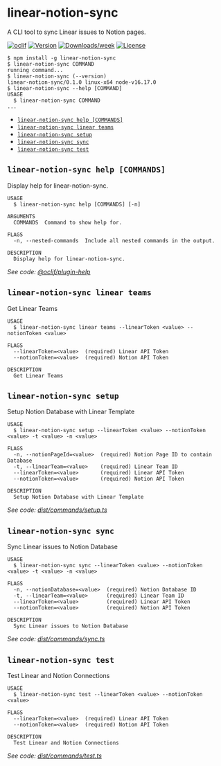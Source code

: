 linear-notion-sync
=================

A CLI tool to sync Linear issues to Notion pages.

[![oclif](https://img.shields.io/badge/cli-oclif-brightgreen.svg)](https://oclif.io)
[![Version](https://img.shields.io/npm/v/oclif-hello-world.svg)](https://npmjs.org/package/oclif-hello-world)
[![Downloads/week](https://img.shields.io/npm/dw/oclif-hello-world.svg)](https://npmjs.org/package/oclif-hello-world)
[![License](https://img.shields.io/npm/l/oclif-hello-world.svg)](https://github.com/oclif/hello-world/blob/main/package.json)

<!-- toc -->

<!-- tocstop -->

<!-- usage -->
```sh-session
$ npm install -g linear-notion-sync
$ linear-notion-sync COMMAND
running command...
$ linear-notion-sync (--version)
linear-notion-sync/0.1.0 linux-x64 node-v16.17.0
$ linear-notion-sync --help [COMMAND]
USAGE
  $ linear-notion-sync COMMAND
...
```
<!-- usagestop -->
<!-- commands -->
* [`linear-notion-sync help [COMMANDS]`](#linear-notion-sync-help-commands)
* [`linear-notion-sync linear teams`](#linear-notion-sync-linear-teams)
* [`linear-notion-sync setup`](#linear-notion-sync-setup)
* [`linear-notion-sync sync`](#linear-notion-sync-sync)
* [`linear-notion-sync test`](#linear-notion-sync-test)

## `linear-notion-sync help [COMMANDS]`

Display help for linear-notion-sync.

```
USAGE
  $ linear-notion-sync help [COMMANDS] [-n]

ARGUMENTS
  COMMANDS  Command to show help for.

FLAGS
  -n, --nested-commands  Include all nested commands in the output.

DESCRIPTION
  Display help for linear-notion-sync.
```

_See code: [@oclif/plugin-help](https://github.com/oclif/plugin-help/blob/v5.2.2/src/commands/help.ts)_

## `linear-notion-sync linear teams`

Get Linear Teams

```
USAGE
  $ linear-notion-sync linear teams --linearToken <value> --notionToken <value>

FLAGS
  --linearToken=<value>  (required) Linear API Token
  --notionToken=<value>  (required) Notion API Token

DESCRIPTION
  Get Linear Teams
```

## `linear-notion-sync setup`

Setup Notion Database with Linear Template

```
USAGE
  $ linear-notion-sync setup --linearToken <value> --notionToken <value> -t <value> -n <value>

FLAGS
  -n, --notionPageId=<value>  (required) Notion Page ID to contain Database
  -t, --linearTeam=<value>    (required) Linear Team ID
  --linearToken=<value>       (required) Linear API Token
  --notionToken=<value>       (required) Notion API Token

DESCRIPTION
  Setup Notion Database with Linear Template
```

_See code: [dist/commands/setup.ts](https://github.com/tylergets/linear-notion-sync/blob/v0.1.0/dist/commands/setup.ts)_

## `linear-notion-sync sync`

Sync Linear issues to Notion Database

```
USAGE
  $ linear-notion-sync sync --linearToken <value> --notionToken <value> -t <value> -n <value>

FLAGS
  -n, --notionDatabase=<value>  (required) Notion Database ID
  -t, --linearTeam=<value>      (required) Linear Team ID
  --linearToken=<value>         (required) Linear API Token
  --notionToken=<value>         (required) Notion API Token

DESCRIPTION
  Sync Linear issues to Notion Database
```

_See code: [dist/commands/sync.ts](https://github.com/tylergets/linear-notion-sync/blob/v0.1.0/dist/commands/sync.ts)_

## `linear-notion-sync test`

Test Linear and Notion Connections

```
USAGE
  $ linear-notion-sync test --linearToken <value> --notionToken <value>

FLAGS
  --linearToken=<value>  (required) Linear API Token
  --notionToken=<value>  (required) Notion API Token

DESCRIPTION
  Test Linear and Notion Connections
```

_See code: [dist/commands/test.ts](https://github.com/tylergets/linear-notion-sync/blob/v0.1.0/dist/commands/test.ts)_
<!-- commandsstop -->
